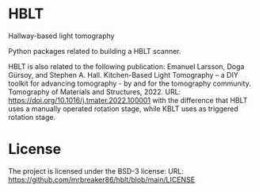 # HBLT
Hallway-based light tomography

Python packages related to building a HBLT scanner.

HBLT is also related to the following publication:
Emanuel Larsson, Doga Gürsoy, and Stephen A. Hall. Kitchen-Based Light Tomography – a DIY toolkit for advancing tomography - by and for the tomography community. Tomography of Materials and Structures, 2022.
URL: https://doi.org/10.1016/j.tmater.2022.100001
with the difference that HBLT uses a manually operated rotation stage, while KBLT uses as triggered rotation stage.

# License
The project is licensed under the BSD-3 license:
URL: https://github.com/mrbreaker86/hblt/blob/main/LICENSE

